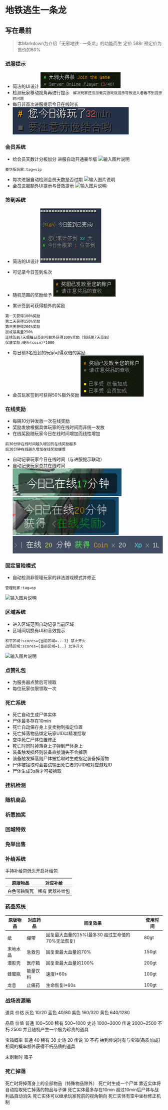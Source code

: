 # 地铁逃生一条龙
## 写在最前
> 本Markdown为介绍「无邪地铁 · 一条龙」的功能而生
> 定价 588r 预定价为售价的80%

### 进服提示
 - 简洁的UI设计
![加入游戏](https://raw.githubusercontent.com/Wuxie233/imgs/master/imgs%252F2023-02-25%252F2de0bbfI1RKw9q9P.png)
 - 检测玩家移动视角再进行提示
 `` 解决玩家还没加载完游戏就提示导致进入者看不到提示的问题``
 - 每日非首次进服提示今日在线时长
![输入图片说明](https://raw.githubusercontent.com/Wuxie233/imgs/master/imgs%252F2023-05-14%252FmZzaYYdQdYCZsUYg.png)


### 会员系统
- 给会员天数计分板加分 进服自动开通豪华版
![输入图片说明](https://raw.githubusercontent.com/Wuxie233/imgs/master/imgs%2F2024-05-26%2Fi1MRbqxmcm5MaSFu.png)
```
豪华版玩家:tag=vip
```

- 每次进服自动检测会员天数是否过期 ![输入图片说明](https://raw.githubusercontent.com/Wuxie233/imgs/master/imgs%2F2024-05-26%2F62rQK7l5pRn50JlR.png)
- 会员进服额外UI提示与音效提示
![输入图片说明](https://raw.githubusercontent.com/Wuxie233/imgs/master/imgs%2F2024-05-26%2F0DpW3U9JHoAZIdm3.png)

### 签到系统

 - 简洁的UI设计
![签到成功](https://raw.githubusercontent.com/Wuxie233/imgs/master/imgs%252F2023-02-25%252F2if7aenoMs51vfAq.png)
 - 可记录今日签到名次
 - 随机范围的奖励给予
![我已经懒得打说明了qwq](https://raw.githubusercontent.com/Wuxie233/imgs/master/imgs%252F2023-02-25%252FTObequamupLS8p0Q.png)
 
 - 累计签到可获得额外的奖励
 ```
第一天获得100%奖励
第二天获得150%奖励
第三天获得200%奖励
加成最高至250%
连续签到7天后每日签到可额外获得100%奖励（包括第7天签到）
保底奖励:硬币(coin)*1000
```
 - 每日前3名签到的玩家可得双倍的奖励
 - 会员玩家签到可获得50%额外奖励
![输入图片说明](https://raw.githubusercontent.com/Wuxie233/imgs/master/imgs%252F2023-02-25%252FrZZOV2M1C3EIiysZ.png)


### 在线奖励
 * 每隔10分钟发放一次在线奖励
 * 奖励发放根据具体玩家的在线时间而非统一发放
 * 在线奖励随玩家今日在线时间增加而线性增加
 ```
 前30分钟在线时间越久增加的在线奖励越多
 后30分钟在线越久增加在线奖励缓慢
 ```
 * 自动记录玩家今日在线时间（与进服提示联动）
 * 自动记录玩家总共在线时间
![输入图片说明](https://raw.githubusercontent.com/Wuxie233/imgs/master/imgs%252F2023-05-20%252FBdZK95Rm03Msoe0b.png)
![输入图片说明](https://raw.githubusercontent.com/Wuxie233/imgs/master/imgs%252F2023-05-20%252F46wXKgKEEjvPwXyg.png)
![输入图片说明](https://raw.githubusercontent.com/Wuxie233/imgs/master/imgs%252F2023-05-20%252F7S3xvpQbSrniB7NO.png)
### 固定冒险模式
- 自动检测非管理玩家的非法游戏模式并修正
```
管理玩家:tag=op
```
![输入图片说明](https://raw.githubusercontent.com/Wuxie233/imgs/master/imgs%2F2024-05-26%2Fhn1r9drWaOYINo74.png)

### 区域系统
- 进入区域范围自动记录当前区域
- 区域间切换有UI和音效提示
```
和平区域:scores={当前区域=..-1} 禁止开火
战场区域:scores={当前区域=1..} 允许开火
```
![输入图片说明](https://raw.githubusercontent.com/Wuxie233/imgs/master/imgs%2F2024-05-26%2FDqrmkPWZZ8D2eys3.png)

### 点赞礼包
- 为服务器点赞后可领取
- 每位玩家仅限领取一次

### 死亡系统
- 死亡自动生成尸体实体
- 尸体最多存在10min
- 死亡自动保存身上变卖物到指定位置
- 死亡掉落物品绑定玩家UID以精准拾取
- 空中死亡尸体位置修正
- 死亡时同时掉落身上子弹到尸体身上
- 装备触发损坏则装备直接消失不会掉落
- 装备触发掉落则尸体被拾取时生成指定装备掉落物
- 尸体被拾取时会尝试输出死亡者的UID和对应游戏ID
- 尸体生成3s后才可被拾取

### 挂机检测

### 随机商品

### 祈愿抽奖

### 回城特效

### 免举出售

### 补给系统
手持补给包低头开启补给包

| 原版物品 |对应补给|
| ------- | ----- |
|白色带釉陶瓦|稀有 武器补给包

### 药品系统

| 原版物品 |对应药品|回复效果|使用时间|
| ------- |-----| ----- |-----|
|纸|绷带|回复最大血量的15%(最多30 超过生命值的70%无法恢复)|80gt|
|末地水晶|急救包|回复至最大血量的70%|150gt|
|潜影壳|医疗箱|回复至最大血量的100%|200gt|
|蜂蜜瓶|能量饮料|速度I*60s|100gt|
|龙息|止痛药|生命恢复I*60s|100gt|

### 战场资源箱
道具 价格
灰色 10/20
蓝色 40/80
紫色 160/320
黄色 640/1280

品质 价值
普通 100~500
稀有 500~1000
史诗 1000~2000
传说 2000~2500
不朽 2500 并且随机产生一个极为珍贵的道具

宝箱概率
普通 40
稀有 30
史诗 20
传说 10
不朽 抽到传说时有与宝箱[品质加成]相同的概率额外获得不朽品质的道具

未刷新时  箱子

### 死亡掉落
死亡时将掉落身上的全部物品（特殊物品除外）
死亡时生成一个尸体  靠近实体将自动拾取死亡掉落的物品与子弹
死亡实体最多存在10min 超过10min后尸体与战利品自动消失
死亡实体可以继承玩家死前的视角朝向
死亡实体有空中坐标修正机制
